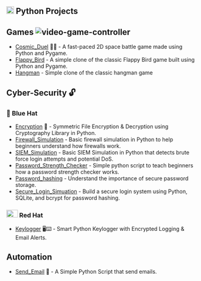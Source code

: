 <h2> <img src= "https://github.com/user-attachments/assets/8969d1e8-67ee-4918-98bf-ce02b4cb63a3" width="20" height="20" /> Python Projects</h2>

## Games ![video-game-controller](https://github.com/user-attachments/assets/be41a9ef-9210-41ae-802e-8dd61b5e5851)

- <a href="https://github.com/nickagesa/Cosmic_Duel">Cosmic_Duel</a> 🚀🔥 - A fast-paced 2D space battle game made using Python and Pygame.
- <a href="https://github.com/nickagesa/Flappy_Bird">Flappy_Bird</a> - A simple clone of the classic Flappy Bird game built using Python and Pygame.
- <a href="https://github.com/nickagesa/Hangman">Hangman</a> - Simple clone of the classic hangman game

## Cyber-Security 🔓
### 🧢 Blue Hat 
- <a href="https://github.com/nickagesa/Symmetric_Encryption">Encryption</a> 🔐 - Symmetric File Encryption & Decryption using Cryptography Library in Python.
- <a href="https://github.com/nickagesa/Firewall_Simulation">Firewall_Simulation</a> - Basic firewall simulation in Python to help beginners understand how firewalls work.
- <a href="https://github.com/nickagesa/SIEM_Simulation">SIEM_Simulation</a> - Basic SIEM Simulation in Python that detects brute force login attempts and potential DoS.
- <a href="https://github.com/nickagesa/Password_Strength_Checker">Password_Strength_Checker</a> - Simple python script to teach beginners how a password strength checker works.
- <a href="https://github.com/nickagesa/Password_Hashing">Password_hashing</a> - Understand the importance of secure password storage.
- <a href="https://github.com/nickagesa/Secure_Login_Simuation">Secure_Login_Simuation</a> - Build a secure login system using Python, SQLite, and bcrypt for password hashing.
### <img src="https://github.com/user-attachments/assets/b0cc4849-f250-438f-a2de-d8b5aa6d1670" width="30" height="20" /> Red Hat 
- <a href="https://github.com/nickagesa/Keylogger">Keylogger</a> 🖥️⌨️ - Smart Python Keylogger with Encrypted Logging & Email Alerts.

## Automation
- <a href="https://github.com/nickagesa/Send_Email">Send_Email</a> 📧 - A Simple Python Script that send emails.


